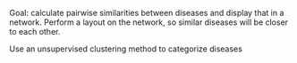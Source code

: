 Goal: calculate pairwise similarities between diseases and display that in a network.
Perform a layout on the network, so similar diseases will be closer to each other.

Use an unsupervised clustering method to categorize diseases
